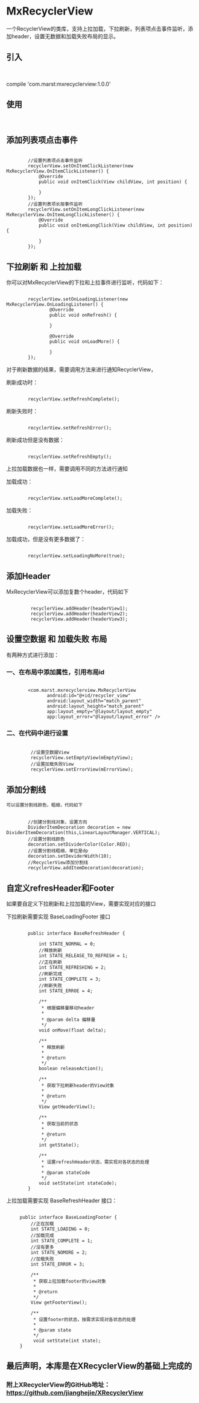 # MxRecyclerView

一个RecyclerView的类库，支持上拉加载，下拉刷新，列表项点击事件监听，添加header，设置无数据和加载失败布局的显示。

## 引入
<br />

compile 'com.marst:mxrecyclerview:1.0.0'

## 使用
<br/>

## 添加列表项点击事件
<pre><code>
        //设置列表项点击事件监听
        recyclerView.setOnItemClickListener(new MxRecyclerView.OnItemClickListener() {
            @Override
            public void onItemClick(View childView, int position) {

            }
        });
        //设置列表项长按事件监听
        recyclerView.setOnItemLongClickListener(new MxRecyclerView.OnItemLongClickListener() {
            @Override
            public void onItemLongClick(View childView, int position) {

            }
        });
</code></pre>


## 下拉刷新 和 上拉加载

你可以对MxRecyclerView的下拉和上拉事件进行监听，代码如下：
<pre><code>
        recyclerView.setOnLoadingListener(new MxRecyclerView.OnLoadingListener() {
                @Override
                public void onRefresh() {

                }

                @Override
                public void onLoadMore() {

                }
        });
</code></pre>

对于刷新数据的结果，需要调用方法来进行通知RecyclerView，

刷新成功时：
<pre><code>
        recyclerView.setRefreshComplete();
</code></pre>
刷新失败时：
<pre><code>
        recyclerView.setRefreshError();
</code></pre>
刷新成功但是没有数据：
<pre><code>
        recyclerView.setRefreshEmpty();
</code></pre>


上拉加载数据也一样，需要调用不同的方法进行通知

加载成功：
<pre><code>
        recyclerView.setLoadMoreComplete();
</code></pre>
加载失败：
<pre><code>
        recyclerView.setLoadMoreError();
</code></pre>
加载成功，但是没有更多数据了：
<pre><code>
        recyclerView.setLoadingNoMore(true);
</code></pre>

## 添加Header

MxRecyclerView可以添加复数个header，代码如下
<pre><code>
         recyclerView.addHeader(headerView1);
         recyclerView.addHeader(headerView2);
         recyclerView.addHeader(headerView3);
</code></pre>

## 设置空数据 和 加载失败 布局

有两种方式进行添加：

### 一、在布局中添加属性，引用布局id

<pre><code>
        &lt;com.marst.mxrecyclerview.MxRecyclerView
               android:id="@+id/recycler_view"
               android:layout_width="match_parent"
               android:layout_height="match_parent"
               app:layout_empty="@layout/layout_empty"
               app:layout_error="@layout/layout_error" />
</code></pre>


### 二、在代码中进行设置

<pre><code>
         //设置空数据View
         recyclerView.setEmptyView(mEmptyView);
         //设置加载失败View
         recyclerView.setErrorView(mErrorView);
</code></pre>

## 添加分割线
    可以设置分割线颜色，粗细，代码如下
<pre><code>
        //创建分割线对象，设置方向
        DividerItemDecoration decoration = new DividerItemDecoration(this,LinearLayoutManager.VERTICAL);
        //设置分割线颜色
        decoration.setDividerColor(Color.RED);
        //设置分割线粗细，单位是dp
        decoration.setDeviderWidth(10);
        //RecyclerView添加分割线
        recyclerView.addItemDecoration(decoration);
</code></pre>

## 自定义refresHeader和Footer

   如果要自定义下拉刷新和上拉加载的View，需要实现对应的接口

   下拉刷新需要实现 BaseLoadingFooter 接口

<pre><code>
        public interface BaseRefreshHeader {

            int STATE_NORMAL = 0;
            //释放刷新
            int STATE_RELEASE_TO_REFRESH = 1;
            //正在刷新
            int STATE_REFRESHING = 2;
            //刷新完成
            int STATE_COMPLETE = 3;
            //刷新失败
            int STATE_ERROE = 4;

            /**
             * 根据偏移量移动header
             *
             * @param delta 偏移量
             */
            void onMove(float delta);

            /**
             * 释放刷新
             *
             * @return
             */
            boolean releaseAction();

            /**
             * 获取下拉刷新header的View对象
             *
             * @return
             */
            View getHeaderView();

            /**
             * 获取当前的状态
             *
             * @return
             */
            int getState();

            /**
             * 设置refreshHeader状态，需实现对各状态的处理
             *
             * @param stateCode
             */
            void setState(int stateCode);
        }
</code></pre>

   上拉加载需要实现 BaseRefreshHeader 接口：

<pre><code>
     public interface BaseLoadingFooter {
         //正在加载
         int STATE_LOADING = 0;
         //加载完成
         int STATE_COMPLETE = 1;
         //没有更多
         int STATE_NOMORE = 2;
         //加载失败
         int STATE_ERROR = 3;

         /**
          * 获取上拉加载footer的view对象
          *
          * @return
          */
         View getFooterView();

         /**
          * 设置footer的状态，按需求实现对各状态的处理
          *
          * @param state
          */
          void setState(int state);
     }
</code></pre>


 ##  最后声明，本库是在XRecyclerView的基础上完成的

 ### 附上XRecyclerView的GitHub地址：<a href="https://github.com/jianghejie/XRecyclerView">https://github.com/jianghejie/XRecyclerView</a>





